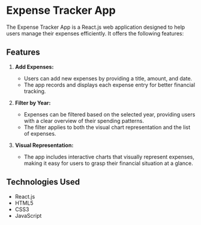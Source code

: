 # Expense Tracker App

The Expense Tracker App is a React.js web application designed to help users manage their expenses efficiently. It offers the following features:

## Features

1. **Add Expenses:**
   - Users can add new expenses by providing a title, amount, and date.
   - The app records and displays each expense entry for better financial tracking.

2. **Filter by Year:**
   - Expenses can be filtered based on the selected year, providing users with a clear overview of their spending patterns.
   - The filter applies to both the visual chart representation and the list of expenses.

3. **Visual Representation:**
   - The app includes interactive charts that visually represent expenses, making it easy for users to grasp their financial situation at a glance.

## Technologies Used

- React.js
- HTML5
- CSS3
- JavaScript
